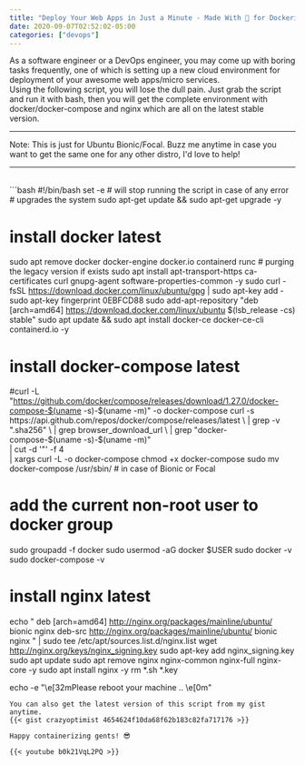 ```yaml
---
title: "Deploy Your Web Apps in Just a Minute - Made With 💖 for Dockerists"
date: 2020-09-07T02:52:02-05:00
categories: ["devops"]
---
```

As a software engineer or a DevOps engineer, you may come up with boring tasks frequently, one of which is setting up a new cloud environment for deployment of your awesome web apps/micro services.  
Using the following script, you will lose the dull pain. Just grab the script and run it with bash, then you will get the complete environment with docker/docker-compose and nginx which are all on the latest stable version.  
***
Note: This is just for Ubuntu Bionic/Focal. Buzz me anytime in case you want to get the same one for any other distro, I'd love to help!
***
<br />
```bash
#!/bin/bash
set -e  # will stop running the script in case of any error
# upgrades the system
sudo apt-get update && sudo apt-get upgrade -y

# install docker latest
sudo apt remove docker docker-engine docker.io containerd runc  # purging the legacy version if exists
sudo apt install apt-transport-https ca-certificates curl gnupg-agent software-properties-common -y
sudo curl -fsSL https://download.docker.com/linux/ubuntu/gpg | sudo apt-key add -
sudo apt-key fingerprint 0EBFCD88
sudo add-apt-repository "deb [arch=amd64] https://download.docker.com/linux/ubuntu $(lsb_release -cs) stable"
sudo apt update && sudo apt install docker-ce docker-ce-cli containerd.io -y
# install docker-compose latest
#curl -L "https://github.com/docker/compose/releases/download/1.27.0/docker-compose-$(uname -s)-$(uname -m)" -o docker-compose
curl -s https://api.github.com/repos/docker/compose/releases/latest \
| grep -v ".sha256" \
| grep browser_download_url \
| grep "docker-compose-$(uname -s)-$(uname -m)" \
| cut -d '"' -f 4 \
| xargs curl -L -o docker-compose
chmod +x docker-compose
sudo mv docker-compose /usr/sbin/    # in case of Bionic or Focal
# add the current non-root user to docker group
sudo groupadd -f docker
sudo usermod -aG docker $USER
sudo docker -v
sudo docker-compose -v

# install nginx latest
echo "
deb [arch=amd64] http://nginx.org/packages/mainline/ubuntu/ bionic nginx
deb-src http://nginx.org/packages/mainline/ubuntu/ bionic nginx
" | sudo tee /etc/apt/sources.list.d/nginx.list
wget http://nginx.org/keys/nginx_signing.key
sudo apt-key add nginx_signing.key
sudo apt update
sudo apt remove nginx nginx-common nginx-full nginx-core -y
sudo apt install nginx -y
rm *.sh *.key

echo -e "\e[32mPlease reboot your machine .. \e[0m"
```
You can also get the latest version of this script from my gist anytime.  
{{< gist crazyoptimist 4654624f10da68f62b183c82fa717176 >}}

Happy containerizing gents! 😎

{{< youtube b0k21VqL2PQ >}}

